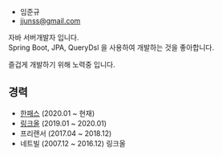 * 임준규
* jjunss@gmail.com   

자바 서버개발자 입니다.  
Spring Boot, JPA, QueryDsl 을 사용하여 개발하는 것을 좋아합니다.  
  
즐겁게 개발하기 위해 노력중 입니다.
 
## 경력

* [한패스](hanpass.com) (2020.01 ~ 현재)
* [링크올](https://www.rocketpunch.com/companies/linkall) (2019.01 ~ 2020.01)
* 프리랜서 (2017.04 ~ 2018.12)
* 네트빌 (2007.12 ~ 2016.12)
링크올

